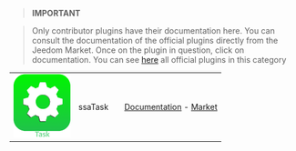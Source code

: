 
>**IMPORTANT**

>Only contributor plugins have their documentation here. You can consult the documentation of the official plugins directly from the Jeedom Market. Once on the plugin in question, click on documentation.
>You can see [here](https://market.jeedom.com/index.php?v=d&p=market&type=plugin&categorie=organisation) all official plugins in this category

| | | | |
|--- | --- | --- | ---|
|<img src="ssaTask/ssaTask_icon.png" class="pluginLogo" width="100" />|ssaTask||[Documentation](https://stephdocs.github.io/jeedomTask/) - [Market](https://market.jeedom.com/index.php?v=d&p=market_display&id=3112)|
